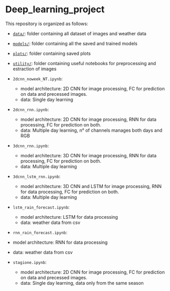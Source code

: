 # Deep_learning_project
This repository is organized as follows:

- [`data/`](data/): folder containing all dataset of images and weather data
- [`models/`](models/): folder containing all the saved and trained models
- [`plots/`](plots/): folder containing saved plots
- [`utility/`](utility/): folder containing useful notebooks for preprocessing and estraction of images

- `2dcnn_noweek_NT.ipynb`:
  - model architecture: 2D CNN for image processing, FC for prediction on data and precessed images.
  - data: Single day learning

- `2dcnn_rnn.ipynb`:
    - model architecture: 2D CNN for image processing, RNN for data processing, FC for prediction on both.
    - data: Multiple day learning, n° of channels manages both days and RGB

- `3dcnn_rnn.ipynb`:
    - model architecture: 3D CNN for image processing, RNN for data processing, FC for prediction on both.
    - data: Multiple day learning

- `3dcnn_lstm_rnn.ipynb`:
    - model architecture: 3D CNN and LSTM for image processing, RNN for data processing, FC for prediction on both.
    - data: Multiple day learning
    
-  `lstm_rain_forecast.ipynb`:
    - model architecture: LSTM for data processing
    - data: weather data from csv

-  `rnn_rain_forecast.ipynb`:
  - model architecture: RNN for data processing
  - data: weather data from csv

- `stagione.ipynb`:
  - model architecture: 2D CNN for image processing, FC for prediction on data and precessed images.
  - data: Single day learning, data only from the same season
